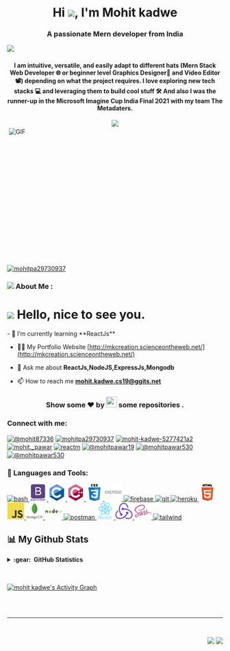 <h1 align="center">Hi <img src="https://raw.githubusercontent.com/MartinHeinz/MartinHeinz/master/wave.gif" width="30px">, I'm Mohit kadwe</h1>
<h3 align="center">A passionate Mern developer from India</h3>

![](https://camo.githubusercontent.com/992babdffd8c74a1502de375fbdf7e4d54773242/68747470733a2f2f6d656469612e67697068792e636f6d2f6d656469612f53576f536b4e36447854737a71494b4571762f67697068792e676966)

<h4 align="center">
I am intuitive, versatile, and easily adapt to different hats (Mern Stack Web Developer 🌐 or beginner level Graphics Designer🎨 and Video Editor📽️) depending on what the project requires. I love exploring new tech stacks 💻 and leveraging them to build cool stuff 🛠️ And also I was the runner-up in the Microsoft Imagine Cup India Final 2021  with my team The Metadaters. 
</h4>

<div align="center">
  <img src="https://github-profile-trophy.vercel.app/?username=mohitkadwe19&column=7&theme=onedark" />
</div>


<img align="right" alt="GIF" src="https://github.com/abhisheknaiidu/abhisheknaiidu/blob/master/code.gif?raw=true" width="500" height="320" />

<p align="left"> <a href="https://twitter.com/mohitpa29730937" target="blank"><img src="https://img.shields.io/twitter/follow/mohitpa29730937?logo=twitter&style=for-the-badge" alt="mohitpa29730937" /></a> </p>   


### <img src="https://github.com/TheDudeThatCode/TheDudeThatCode/blob/master/Assets/Developer.gif" width="45px"> About Me :
   
 <h1><img src="https://emojis.slackmojis.com/emojis/images/1531849430/4246/blob-sunglasses.gif?1531849430" width="30"/> Hello, nice to see you.</h1>
- 🌱 I’m currently learning **ReactJs**

- 👨‍💻 My Portfolio Website [http://mkcreation.scienceontheweb.net/](http://mkcreation.scienceontheweb.net/)

- 💬 Ask me about **ReactJs,NodeJS,ExpressJs,Mongodb**

- 📫 How to reach me **mohit.kadwe.cs19@ggits.net**

<h3 align="center">Show some ❤ by <img src="https://imgur.com/o7ncZFp.jpg" height=25px width=25px> some repositories .</h3>

<h3 align="left">Connect with me:</h3>
<p align="left">
<a href="https://codepen.io/@mohit87336" target="blank"><img align="center" src="https://raw.githubusercontent.com/rahuldkjain/github-profile-readme-generator/master/src/images/icons/Social/codepen.svg" alt="@mohit87336" height="30" width="40" /></a>
<a href="https://twitter.com/mohitpa29730937" target="blank"><img align="center" src="https://raw.githubusercontent.com/rahuldkjain/github-profile-readme-generator/master/src/images/icons/Social/twitter.svg" alt="mohitpa29730937" height="30" width="40" /></a>
<a href="https://linkedin.com/in/mohit-kadwe-5277421a2" target="blank"><img align="center" src="https://raw.githubusercontent.com/rahuldkjain/github-profile-readme-generator/master/src/images/icons/Social/linked-in-alt.svg" alt="mohit-kadwe-5277421a2" height="30" width="40" /></a>
<a href="https://instagram.com/mohit._pawar" target="blank"><img align="center" src="https://raw.githubusercontent.com/rahuldkjain/github-profile-readme-generator/master/src/images/icons/Social/instagram.svg" alt="mohit._pawar" height="30" width="40" /></a>
<a href="https://www.youtube.com/channel/UCf-hOZB-HBSVzcDp3OQB8jw" target="blank"><img align="center" src="https://raw.githubusercontent.com/rahuldkjain/github-profile-readme-generator/master/src/images/icons/Social/youtube.svg" alt="reactm" height="30" width="40" /></a>
<a href="https://www.codechef.com/users/@mohitpawar19" target="blank"><img align="center" src="https://cdn.jsdelivr.net/npm/simple-icons@3.1.0/icons/codechef.svg" alt="@mohitpawar19" height="30" width="40" /></a>
<a href="https://www.hackerrank.com/@mohitpawar530" target="blank"><img align="center" src="https://raw.githubusercontent.com/rahuldkjain/github-profile-readme-generator/master/src/images/icons/Social/hackerrank.svg" alt="@mohitpawar530" height="30" width="40" /></a>
<a href="https://www.hackerearth.com/@mohitpawar530" target="blank"><img align="center" src="https://raw.githubusercontent.com/rahuldkjain/github-profile-readme-generator/master/src/images/icons/Social/hackerearth.svg" alt="@mohitpawar530" height="30" width="40" /></a>
</p>

<h3 align="left">🚀 Languages and Tools:</h3>
<p align="left"> <a href="https://www.gnu.org/software/bash/" target="_blank"> <img src="https://www.vectorlogo.zone/logos/gnu_bash/gnu_bash-icon.svg" alt="bash" width="40" height="40"/> </a> <a href="https://getbootstrap.com" target="_blank"> <img src="https://raw.githubusercontent.com/devicons/devicon/master/icons/bootstrap/bootstrap-plain-wordmark.svg" alt="bootstrap" width="40" height="40"/> </a> <a href="https://www.cprogramming.com/" target="_blank"> <img src="https://raw.githubusercontent.com/devicons/devicon/master/icons/c/c-original.svg" alt="c" width="40" height="40"/> </a> <a href="https://www.w3schools.com/cpp/" target="_blank"> <img src="https://raw.githubusercontent.com/devicons/devicon/master/icons/cplusplus/cplusplus-original.svg" alt="cplusplus" width="40" height="40"/> </a> <a href="https://www.w3schools.com/css/" target="_blank"> <img src="https://raw.githubusercontent.com/devicons/devicon/master/icons/css3/css3-original-wordmark.svg" alt="css3" width="40" height="40"/> </a> <a href="https://expressjs.com" target="_blank"> <img src="https://raw.githubusercontent.com/devicons/devicon/master/icons/express/express-original-wordmark.svg" alt="express" width="40" height="40"/> </a> <a href="https://firebase.google.com/" target="_blank"> <img src="https://www.vectorlogo.zone/logos/firebase/firebase-icon.svg" alt="firebase" width="40" height="40"/> </a> <a href="https://git-scm.com/" target="_blank"> <img src="https://www.vectorlogo.zone/logos/git-scm/git-scm-icon.svg" alt="git" width="40" height="40"/> </a> <a href="https://heroku.com" target="_blank"> <img src="https://www.vectorlogo.zone/logos/heroku/heroku-icon.svg" alt="heroku" width="40" height="40"/> </a> <a href="https://www.w3.org/html/" target="_blank"> <img src="https://raw.githubusercontent.com/devicons/devicon/master/icons/html5/html5-original-wordmark.svg" alt="html5" width="40" height="40"/> </a> <a href="https://developer.mozilla.org/en-US/docs/Web/JavaScript" target="_blank"> <img src="https://raw.githubusercontent.com/devicons/devicon/master/icons/javascript/javascript-original.svg" alt="javascript" width="40" height="40"/> </a> <a href="https://www.mongodb.com/" target="_blank"> <img src="https://raw.githubusercontent.com/devicons/devicon/master/icons/mongodb/mongodb-original-wordmark.svg" alt="mongodb" width="40" height="40"/> </a> <a href="https://nodejs.org" target="_blank"> <img src="https://raw.githubusercontent.com/devicons/devicon/master/icons/nodejs/nodejs-original-wordmark.svg" alt="nodejs" width="40" height="40"/> </a> <a href="https://postman.com" target="_blank"> <img src="https://www.vectorlogo.zone/logos/getpostman/getpostman-icon.svg" alt="postman" width="40" height="40"/> </a> <a href="https://reactjs.org/" target="_blank"> <img src="https://raw.githubusercontent.com/devicons/devicon/master/icons/react/react-original-wordmark.svg" alt="react" width="40" height="40"/> </a> <a href="https://redux.js.org" target="_blank"> <img src="https://raw.githubusercontent.com/devicons/devicon/master/icons/redux/redux-original.svg" alt="redux" width="40" height="40"/> </a> <a href="https://sass-lang.com" target="_blank"> <img src="https://raw.githubusercontent.com/devicons/devicon/master/icons/sass/sass-original.svg" alt="sass" width="40" height="40"/> </a> <a href="https://tailwindcss.com/" target="_blank"> <img src="https://www.vectorlogo.zone/logos/tailwindcss/tailwindcss-icon.svg" alt="tailwind" width="40" height="40"/> </a> </p>


## 📊 My Github Stats

<details>
  <summary><b>:gear: &nbsp;GitHub Statistics</b></summary>
  <br/>
   <p align="center">
    <a href="https://github.com/mohitkadwe19/github-readme-streak-stats">
        <img title="🔥 Get streak stats for your profile at git.io/streak-stats" alt="Mohit kadwe's streak" src="https://github-readme-streak-stats.herokuapp.com/?user=mohitkadwe19&theme=black-ice&hide_border=true&stroke=0000&background=060A0CD0"/>
    </a>
</p>

  <p align="center">
        <img height="137px" src="https://github-readme-stats.vercel.app/api?username=mohitkadwe19&hide_title=true&hide_border=true&show_icons=true&include_all_commits=true&count_private=true&line_height=21&theme=react&hide_border=true&bg_color=0D1117" /> <img height="137px" src="https://github-readme-stats.vercel.app/api/top-langs/?username=mohitkadwe19&hide=html&hide_title=true&hide_border=true&layout=compact&langs_count=8&theme=nightowl" /> </p>
</details>

  <br/>
  
  <br/>


<a href="https://github.com/mohitkadwe19/github-readme-activity-graph"><img alt="mohit kadwe's Activity Graph" src="https://activity-graph.herokuapp.com/graph?username=mohitkadwe19&bg_color=0D1117&color=5BCDEC&line=5BCDEC&point=FFFFFF&hide_border=true" /></a>

<br/>
<br/>






<hr/>
<br/>

<p align="right">
<img src="https://komarev.com/ghpvc/?username=mohitkadwe19&style=plastic&label=Views"><img>
<img src="https://badges.pufler.dev/visits/mohitkadwe19/mohitkadwe19?color=black&logo=github" />
</p>


